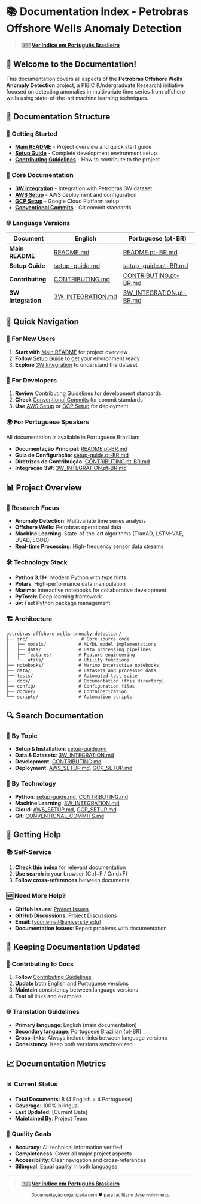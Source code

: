 # 📚 Documentation Index - Petrobras Offshore Wells Anomaly Detection

> **🇧🇷 [Ver índice em Português Brasileiro](README.pt-BR.md)**

## 🎯 Welcome to the Documentation!

This documentation covers all aspects of the **Petrobras Offshore Wells Anomaly Detection** project, a PIBIC (Undergraduate Research) initiative focused on detecting anomalies in multivariate time series from offshore wells using state-of-the-art machine learning techniques.

## 📖 Documentation Structure

### 🚀 Getting Started

- **[Main README](../README.md)** - Project overview and quick start guide
- **[Setup Guide](setup-guide.md)** - Complete development environment setup
- **[Contributing Guidelines](../CONTRIBUTING.md)** - How to contribute to the project

### 🔧 Core Documentation

- **[3W Integration](3W_INTEGRATION.md)** - Integration with Petrobras 3W dataset
- **[AWS Setup](AWS_SETUP.md)** - AWS deployment and configuration
- **[GCP Setup](GCP_SETUP.md)** - Google Cloud Platform setup
- **[Conventional Commits](CONVENTIONAL_COMMITS.md)** - Git commit standards

### 🌐 Language Versions

| Document           | English                                | Portuguese (pt-BR)                                 |
| ------------------ | -------------------------------------- | -------------------------------------------------- |
| **Main README**    | [README.md](../README.md)              | [README.pt-BR.md](../README.pt-BR.md)              |
| **Setup Guide**    | [setup-guide.md](setup-guide.md)       | [setup-guide.pt-BR.md](setup-guide.pt-BR.md)       |
| **Contributing**   | [CONTRIBUTING.md](../CONTRIBUTING.md)  | [CONTRIBUTING.pt-BR.md](../CONTRIBUTING.pt-BR.md)  |
| **3W Integration** | [3W_INTEGRATION.md](3W_INTEGRATION.md) | [3W_INTEGRATION.pt-BR.md](3W_INTEGRATION.pt-BR.md) |

## 🎯 Quick Navigation

### 🚀 For New Users

1. **Start with** [Main README](../README.md) for project overview
2. **Follow** [Setup Guide](setup-guide.md) to get your environment ready
3. **Explore** [3W Integration](3W_INTEGRATION.md) to understand the dataset

### 🔧 For Developers

1. **Review** [Contributing Guidelines](../CONTRIBUTING.md) for development standards
2. **Check** [Conventional Commits](CONVENTIONAL_COMMITS.md) for commit standards
3. **Use** [AWS Setup](AWS_SETUP.md) or [GCP Setup](GCP_SETUP.md) for deployment

### 🌍 For Portuguese Speakers

All documentation is available in Portuguese Brazilian:

- **Documentação Principal**: [README.pt-BR.md](../README.pt-BR.md)
- **Guia de Configuração**: [setup-guide.pt-BR.md](setup-guide.pt-BR.md)
- **Diretrizes de Contribuição**: [CONTRIBUTING.pt-BR.md](../CONTRIBUTING.pt-BR.md)
- **Integração 3W**: [3W_INTEGRATION.pt-BR.md](3W_INTEGRATION.pt-BR.md)

## 📊 Project Overview

### 🎯 Research Focus

- **Anomaly Detection**: Multivariate time series analysis
- **Offshore Wells**: Petrobras operational data
- **Machine Learning**: State-of-the-art algorithms (TranAD, LSTM-VAE, USAD, ECOD)
- **Real-time Processing**: High-frequency sensor data streams

### 🛠️ Technology Stack

- **Python 3.11+**: Modern Python with type hints
- **Polars**: High-performance data manipulation
- **Marimo**: Interactive notebooks for collaborative development
- **PyTorch**: Deep learning framework
- **uv**: Fast Python package management

### 🏗️ Architecture

```
petrobras-offshore-wells-anomaly-detection/
├── src/                    # Core source code
│   ├── models/            # ML/DL model implementations
│   ├── data/              # Data processing pipelines
│   ├── features/          # Feature engineering
│   └── utils/             # Utility functions
├── notebooks/             # Marimo interactive notebooks
├── data/                  # Datasets and processed data
├── tests/                 # Automated test suite
├── docs/                  # Documentation (this directory)
├── config/                # Configuration files
├── docker/                # Containerization
└── scripts/               # Automation scripts
```

## 🔍 Search Documentation

### 📝 By Topic

- **Setup & Installation**: [setup-guide.md](setup-guide.md)
- **Data & Datasets**: [3W_INTEGRATION.md](3W_INTEGRATION.md)
- **Development**: [CONTRIBUTING.md](../CONTRIBUTING.md)
- **Deployment**: [AWS_SETUP.md](AWS_SETUP.md), [GCP_SETUP.md](GCP_SETUP.md)

### 🐍 By Technology

- **Python**: [setup-guide.md](setup-guide.md), [CONTRIBUTING.md](../CONTRIBUTING.md)
- **Machine Learning**: [3W_INTEGRATION.md](3W_INTEGRATION.md)
- **Cloud**: [AWS_SETUP.md](AWS_SETUP.md), [GCP_SETUP.md](GCP_SETUP.md)
- **Git**: [CONVENTIONAL_COMMITS.md](CONVENTIONAL_COMMITS.md)

## 🚀 Getting Help

### 📚 Self-Service

1. **Check this index** for relevant documentation
2. **Use search** in your browser (Ctrl+F / Cmd+F)
3. **Follow cross-references** between documents

### 🆘 Need More Help?

- **GitHub Issues**: [Project Issues](https://github.com/your-repo/issues)
- **GitHub Discussions**: [Project Discussions](https://github.com/your-repo/discussions)
- **Email**: [your.email@university.edu]
- **Documentation Issues**: Report problems with documentation

## 🔄 Keeping Documentation Updated

### 📝 Contributing to Docs

1. **Follow** [Contributing Guidelines](../CONTRIBUTING.md)
2. **Update** both English and Portuguese versions
3. **Maintain** consistency between language versions
4. **Test** all links and examples

### 🌐 Translation Guidelines

- **Primary language**: English (main documentation)
- **Secondary language**: Portuguese Brazilian (pt-BR)
- **Cross-links**: Always include links between language versions
- **Consistency**: Keep both versions synchronized

## 📈 Documentation Metrics

### 📊 Current Status

- **Total Documents**: 8 (4 English + 4 Portuguese)
- **Coverage**: 100% bilingual
- **Last Updated**: [Current Date]
- **Maintained By**: Project Team

### 🎯 Quality Goals

- **Accuracy**: All technical information verified
- **Completeness**: Cover all major project aspects
- **Accessibility**: Clear navigation and cross-references
- **Bilingual**: Equal quality in both languages

---

> **🇧🇷 [Ver índice em Português Brasileiro](README.pt-BR.md)**

<div align="center">
  <sub>Documentação organizada com ❤️ para facilitar o desenvolvimento</sub>
</div>
